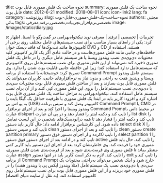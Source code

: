 title: نحوه ساخت یک فلش مموری قابل بوت
summary: نحوه ساخت یک فلش مموری قابل بوت
date: 2012-6-21
modified: 2018-08-01
icon:  icon-link2
lang: fa
category: روزنوشت
slug: نحوه-ساخت-یک-فلش-مموری-قابل-بوت
authors: مجتبی بنائی
tags: تخصصی‌نرم‌افزار,تجربیات,تخصصی,ترفند,معرفی
image: /images/static/diary.jpg

s: تجربیات | تخصصی | ترفند | معرفی نوید نیکخواه‌بهرامی در گفت‌وگو با ایسنا، اظهار کرد: یکی از راه‌های بسیار مناسب برای نصب سیستم‌هاي عامل‌ مختلف روی برخی از کامپیوترها مانند نت‌بوک‌ها که فاقد دیسک خوان DVD و CD هستند، استفاده از حافظه‌های جانبی مانند فلش مموری‌هاست و در حالت عادی اگر یک کاربر کامپیوتر کلیه محتویات دی‌وی‌دی نصب ویندوز ویستا یا هر سیستم عامل دیگری را در داخل یک فلش مموری ذخیره کند نمی‌تواند از این فلش مموری برای نصب سیستم‌عامل بروی کامپیوتری که سیستم‌عامل ندارد استفاده کند؛ زیرا این حافظه جانبی قابلیت بوت شدن را ندارد. وی تصریح کرد: خوشبختانه با استفاده از برنامه Command Prompt سیستم عامل ویندوز ویستا و ویندوز هفت به راحتی و بدون نیاز به نرم‌افزارهای جانبی، کاربران می‌توانند یک فلش مموری قابل بوت بسازند و بعد از ساختن فلش مموری قابل بوت محتویات سی‌دی یا دی‌وی‌دی نصب سیستم‌عامل را بروی این فلش مموری کپی کنند و از آن برای نصب سیستم عامل استفاده کنند. نیکخواه‌بهرامی به مراحل ساخت یک فلش مموری قابل بوت اشاره کرد و افزود: کاربر باید در ابتدا یک فلش مموری با ظرفیت حداقل یک گیگا بایت را به یو اس بی (USB) کامپیوتر وصل کند و سپس برنامه Command Prompt یا CMD در ویندوز ویستا را اجرا کند و بعد از اجرای نرم‌افزار Command Prompt، در محیط داس عبارت diskpart را تایپ کند و دکمه اینتر را فشار دهد و در پی آن عبارت list disk را تایپ کند و دکمه اینتر را فشار دهد تا همه درایودیسک‌های شخصي در این لیست نمایش داده شود. این کارشناس نرم‌افزار ادامه داد: حال کاربر باید دستور select disk X را تایپ کند و سپس دستور clean را تایپ کند و بعد از اجرای دستور clean دستور create partition primary را تایپ 0کرده و از اجرای دستور فوق دستور select partition 1 را تایپ کند و در ادامه بعد از اجرای دستور فوق دستور active را تایپ كند. حال باید فلش مموری خود را فرمت کند. وی خاطرنشان کرد: بعد از اجرای این دستور باید کاربر کمی منتظر بماند تا فلش مموری وی فرمت‌بندی شود و بعد از فرمت‌بندی شدن فلش مموری، عبارت assign را تایپ کند. لازم به ذکر است کاربر باید در انتها دستور exit را تایپ کند و از برنامه Command Prompt خارج شود و اینک شخص می‌تواند به‌راحتی محتویات یک سی‌دی یا دی‌وی‌دی نصب یک سیستم‌عامل (مثلا ویندوز ایکس پی یا ویندوز هفت) را در فلش مموری خود بریزند و از این فلش مموری قابل بوت برای نصب سیستم‌عامل روی کامپیوتر استفاده کند.  (به نقل از سایت دنیای اقتصاد)